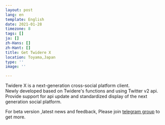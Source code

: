 ```yaml
---
layout: post
lang: en
template: English
date: 2021-01-28
timezone: 8
tags: []
ja: []
zh-Hans: []
zh-Hant: []
title: Get Twidere X
location: Toyama,Japan
type: ''
image: ''

---
```

Twidere X is a next-generation cross-social platform client.  
Newly developed based on Twidere's functions and using Twitter v2 api.  
Provide support for api update and standardized display of the next generation social platform.

For beta version ,latest news and feedback, Please join [telegram group](https://t.me/twidere_x) to get more.